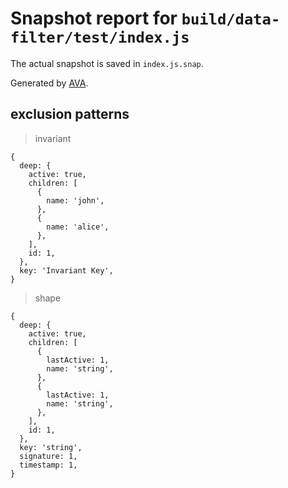 # Snapshot report for `build/data-filter/test/index.js`

The actual snapshot is saved in `index.js.snap`.

Generated by [AVA](https://ava.li).

## exclusion patterns

> invariant

    {
      deep: {
        active: true,
        children: [
          {
            name: 'john',
          },
          {
            name: 'alice',
          },
        ],
        id: 1,
      },
      key: 'Invariant Key',
    }

> shape

    {
      deep: {
        active: true,
        children: [
          {
            lastActive: 1,
            name: 'string',
          },
          {
            lastActive: 1,
            name: 'string',
          },
        ],
        id: 1,
      },
      key: 'string',
      signature: 1,
      timestamp: 1,
    }
